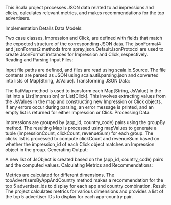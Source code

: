 This Scala project processes JSON data related to ad impressions and clicks, calculates relevant metrics, and makes recommendations for the top advertisers.

Implementation Details
Data Models:

Two case classes, Impression and Click, are defined with fields that match the expected structure of the corresponding JSON data.
The jsonFormat4 and jsonFormat2 methods from spray.json.DefaultJsonProtocol are used to create JsonFormat instances for Impression and Click, respectively.
Reading and Parsing Input Files:

Input file paths are defined, and files are read using scala.io.Source.
The file contents are parsed as JSON using scala.util.parsing.json and converted into lists of Map[String, JsValue].
Transforming JSON Data:

The flatMap method is used to transform each Map[String, JsValue] in the list into a List[Impression] or List[Click].
This involves extracting values from the JsValues in the map and constructing new Impression or Click objects.
If any errors occur during parsing, an error message is printed, and an empty list is returned for either Impression or Click.
Processing Data:

Impressions are grouped by (app_id, country_code) pairs using the groupBy method.
The resulting Map is processed using mapValues to generate a tuple (impressionCount, clickCount, revenueSum) for each group.
The clicks list is processed to compute clickCount and revenueSum based on whether the impression_id of each Click object matches an Impression object in the group.
Generating Output:

A new list of JsObject is created based on the (app_id, country_code) pairs and the computed values.
Calculating Metrics and Recommendations:

Metrics are calculated for different dimensions.
The topAdvertisersByAppAndCountry method makes a recommendation for the top 5 advertiser_ids to display for each app and country combination.
Result
The project calculates metrics for various dimensions and provides a list of the top 5 advertiser IDs to display for each app-country pair.

